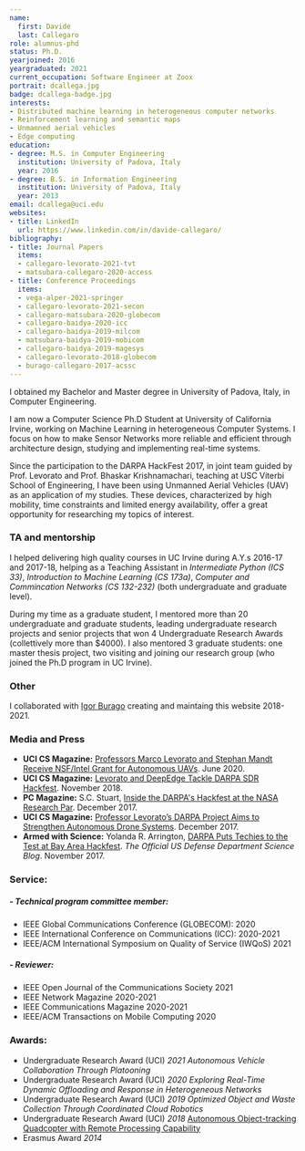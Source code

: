 ```yaml
---
name:
  first: Davide
  last: Callegaro
role: alumnus-phd
status: Ph.D.
yearjoined: 2016
yeargraduated: 2021
current_occupation: Software Engineer at Zoox
portrait: dcallega.jpg
badge: dcallega-badge.jpg
interests:
- Distributed machine learning in heterogeneous computer networks
- Reinforcement learning and semantic maps
- Unmanned aerial vehicles
- Edge computing
education:
- degree: M.S. in Computer Engineering
  institution: University of Padova, Italy
  year: 2016
- degree: B.S. in Information Engineering
  institution: University of Padova, Italy
  year: 2013
email: dcallega@uci.edu
websites:
- title: LinkedIn
  url: https://www.linkedin.com/in/davide-callegaro/
bibliography:
- title: Journal Papers
  items:
  - callegaro-levorato-2021-tvt
  - matsubara-callegaro-2020-access
- title: Conference Proceedings
  items:
  - vega-alper-2021-springer
  - callegaro-levorato-2021-secon
  - callegaro-matsubara-2020-globecom
  - callegaro-baidya-2020-icc
  - callegaro-baidya-2019-milcom
  - matsubara-baidya-2019-mobicom
  - callegaro-baidya-2019-magesys
  - callegaro-levorato-2018-globecom
  - burago-callegaro-2017-acssc
---
```


I obtained my Bachelor and Master degree in University of Padova, Italy, in Computer Engineering. 

I am now a Computer Science Ph.D Student at University of California Irvine, working on Machine Learning in heterogeneous Computer Systems. I focus on how to make Sensor Networks more reliable and efficient through architecture design, studying and implementing real-time systems.

Since the participation to the DARPA HackFest 2017, in joint team guided by Prof. Levorato and Prof. Bhaskar Krishnamachari, teaching at USC Viterbi School of Engineering, I have been using Unmanned Aerial Vehicles (UAV) as an application of my studies.
These devices, characterized by high mobility, time constraints and limited energy availability, offer a great opportunity for researching my topics of interest.

### TA and mentorship

I helped delivering high quality courses in UC Irvine during A.Y.s 2016-17 and 2017-18, helping as a Teaching Assistant in *Intermediate Python (ICS 33)*, *Introduction to Machine Learning (CS 173a)*, *Computer and Commincation Networks (CS 132-232)* (both undergraduate and graduate level).

During my time as a graduate student, I mentored more than 20 undergraduate and graduate students, leading undergraduate research projects and senior projects that won 4 Undergraduate Research Awards (collettively more than $4000).
I also mentored 3 graduate students: one master thesis project, two visiting and joining our research group (who joined the Ph.D program in UC Irvine).

<!-- My research contributed securing funding opportunities for our laboratory through awards from DARPA and NSF. -->

### Other

I collaborated with [Igor Burago](https://iasl.ics.uci.edu/people/iburago/) creating and maintaing this website 2018-2021.

### Media and Press
- **UCI CS Magazine:** [Professors Marco Levorato and Stephan Mandt Receive NSF/Intel Grant for Autonomous UAVs](https://www.cs.uci.edu/professors-marco-levorato-and-stephan-mandt-receive-nsf-intel-grant-for-autonomous-uavs/). June 2020.
- **UCI CS Magazine:** [Levorato and DeepEdge Tackle DARPA SDR Hackfest](https://www.cs.uci.edu/levorato-and-deepedge-tackle-darpa-sdr-hackfest/). November 2018.
- **PC Magazine:** S.C. Stuart, [Inside the DARPA's Hackfest at the NASA Research Par](https://www.pcmag.com/news/357685/inside-darpas-hackfest-at-nasa-research-park). December 2017.
- **UCI CS Magazine:** [Professor Levorato’s DARPA Project Aims to Strengthen Autonomous Drone Systems](https://www.cs.uci.edu/professor-levoratos-darpa-project-aims-to-strengthen-autonomous-drone-systems/). December 2017.
- **Armed with Science:** Yolanda R. Arrington, [DARPA Puts Techies to the Test at Bay Area Hackfest](https://www.technology.org/2017/11/22/darpa-puts-techies-to-the-test-at-bay-area-hackfest/). *The Official US Defense Department Science Blog*. November 2017.


### Service:

##### - Technical program committee member:

- IEEE Global Communications Conference (GLOBECOM): 2020
- IEEE International Conference on Communications (ICC): 2020-2021
- IEEE/ACM International Symposium on Quality of Service (IWQoS) 2021

##### - Reviewer:

- IEEE Open Journal of the Communications Society 2021
- IEEE Network Magazine 2020-2021
- IEEE Communications Magazine 2020-2021
- IEEE/ACM Transactions on Mobile Computing 2020

### Awards:
- Undergraduate Research Award (UCI) *2021* *Autonomous Vehicle Collaboration Through Platooning* <!-- 900 Cars Fall-Winter 2021 -->
- Undergraduate Research Award (UCI) *2020* *Exploring Real-Time Dynamic Offloading and Response in Heterogeneous Networks* <!-- 1500 Micah Summer 2020 -->
- Undergraduate Research Award (UCI) *2019* *Optimized Object and Waste Collection Through Coordinated Cloud Robotics* <!-- 650 Cars Fall-Winter 2021 -->
- Undergraduate Research Award (UCI) *2018* [Autonomous Object-tracking Quadcopter with Remote Processing Capability](http://srproj.eecs.uci.edu/projects/autonomous-object-tracking-quadcopter-remote-processing-capability) <!-- 500 --> <!-- http://srproj.eecs.uci.edu/projects/autonomous-object-tracking-quadcopter-remote-processing-capability -->
- Erasmus Award *2014*
